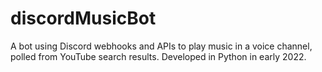 # discordMusicBot
A bot using Discord webhooks and APIs to play music in a voice channel, polled from YouTube search results. Developed in Python in early 2022.
